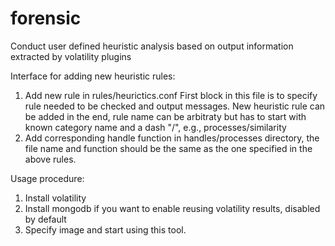 forensic
========

Conduct user defined heuristic analysis based on output information extracted by volatility plugins


Interface for adding new heuristic rules:
1) Add new rule in rules/heurictics.conf
  First block in this file is to specify rule needed to be checked and output messages.
  New heuristic rule can be added in the end, rule name can be arbitraty but has to start with known category name and a dash "/", e.g., processes/similarity
2) Add corresponding handle function in handles/processes directory, the file name and function should be the same as the one specified in the above rules.


Usage procedure:
1) Install volatility
2) Install mongodb if you want to enable reusing volatility results, disabled by default
3) Specify image and start using this tool.
